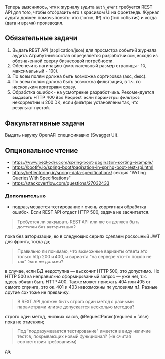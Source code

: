 Теперь выяснилось, что к журналу аудита `auth_event` требуется REST API для того, чтобы отобразить его в красивом UI на фронтэнде.
Журнал аудита должен помочь понять: кто (логин, IP) что (тип события) и когда (дата и время) производил.

## Обязательные задачи

1. Выдать REST API (application/json) для просмотра событий журнала аудита. Атрибутный состав определяется разработчиком, исходя из обозначенной сверху бизнесовой потребности.
2. Обеспечить пагинацию (умолчательный размер страницы - 10, максимальный - 100).
3. По всем полям должна быть возможна сортировка (asc, desc).
4. По всем полям должна быть возможна фильтрация, в т.ч. по нескольким критериям сразу.
5. Обработка ошибок - на усмотрение разработчика. Рекомендуется выдавать HTTP 400 Bad Request, если параметры фильтров некорректны и 200 OK, если фильтры установлены так, что результат пустой. 


## Факультативные задачи

Выдать наружу OpenAPI спецификацию (Swagger UI).

## Опциональное чтение
- https://www.bezkoder.com/spring-boot-pagination-sorting-example/
- https://bootify.io/spring-boot/pagination-in-spring-boot-rest-api.html
- https://reflectoring.io/spring-data-specifications/ секция "Writing Queries With Specifications"
- https://stackoverflow.com/questions/27032433

### Дополнительно
+ подразумевается тестирование и очень корректная обработка ошибок. Если REST API отдаст HTTP 500, задача не засчитается.

> Требуется ли закрывать REST API или же он должен быть доступен без авторизации?
   
пока без авторизации, но в следующих сериях сделаем роскошный JWT для фронта, тогда да;
> Правильно ли понимаю, что возможные варианты ответа это только http 200 и 400, и варианта "на сервере что-то пошло не так" быть не должно?

в случае, если БД недоступна — выскочит HTTP 500, это допустимо. Но HTTP 500 на неправильно сформированный запрос — уже нет, т.к. здесь обязан быть HTTP 400.  Также может приехать 404 или 405 от самого спринга, это ок. 401  и 403 невозможны по условиям п.1. Разные другие 4xx тоже не предвижу.
> В REST API должен быть строго один метод с разными параметрами или же допускается несколько методов?

строго один метод, никаких хаков, @RequestParam(required = false) пока не отменяли;
>Под "подразумевается тестирование" имеется в виду наличие тестов, покрывающих новый функционал? (Не считая соответствия требованиям)

да;
